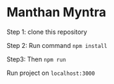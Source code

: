 # Manthan Myntra

Step 1: clone this repository

Step 2: Run command `npm install`

Step3:  Then `npm run`

Run project on `localhost:3000`

